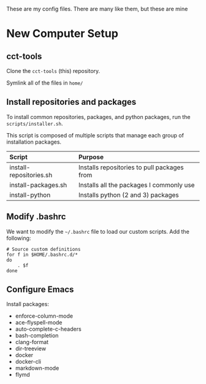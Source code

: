 These are my config files.  There are many like them, but these are mine

# New Computer Setup

## cct-tools

Clone the `cct-tools` (this) repository.

Symlink all of the files in `home/`

## Install repositories and packages

To install common repositories, packages, and python packages, run the `scripts/installer.sh`.

This script is composed of multiple scripts that manage each group of installation packages.

| Script | Purpose |
|:--|:--|
| install-repositories.sh | Installs repositories to pull packages from |
| install-packages.sh | Installs all the packages I commonly use |
| install-python | Installs python (2 and 3) packages |


## Modify .bashrc

We want to modify the `~/.bashrc` file to load our custom scripts.  Add the following:

    # Source custom definitions
    for f in $HOME/.bashrc.d/*
    do
    	. $f
    done


## Configure Emacs

Install packages:

- enforce-column-mode
- ace-flyspell-mode
- auto-complete-c-headers
- bash-completion
- clang-format
- dir-treeview
- docker
- docker-cli
- markdown-mode
- flymd
